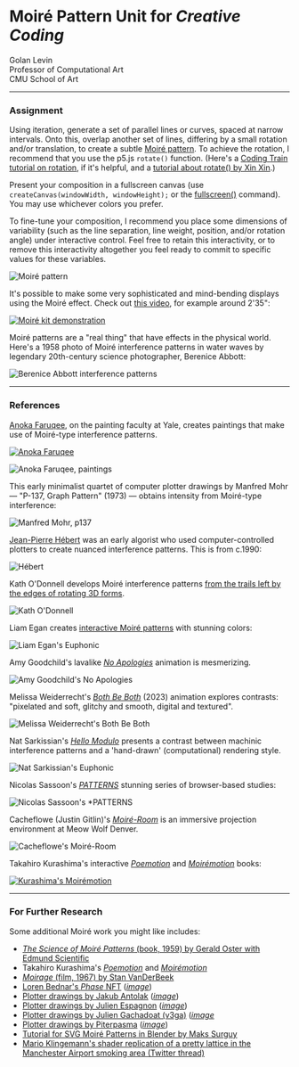 # Moiré Pattern Unit for *Creative Coding*

Golan Levin<br>
Professor of Computational Art<br>
CMU School of Art

---

### Assignment

Using iteration, generate a set of parallel lines or curves, spaced at narrow intervals. Onto this, overlap another set of lines, differing by a small rotation and/or translation, to create a subtle [Moiré pattern](https://en.wikipedia.org/wiki/Moir%C3%A9_pattern). To achieve the rotation, I recommend that you use the p5.js `rotate()` function. (Here's a [Coding Train tutorial on rotation](https://www.youtube.com/watch?v=o9sgjuh-CBM), if it's helpful, and a [tutorial about rotate() by Xin Xin](https://www.youtube.com/watch?v=maTfm84mLbo).)

Present your composition in a fullscreen canvas (use `createCanvas(windowWidth, windowHeight);` or the [fullscreen()](https://p5js.org/reference/#/p5/fullscreen) command). You may use whichever colors you prefer. 

To fine-tune your composition, I recommend you place some dimensions of variability (such as the line separation, line weight, position, and/or rotation angle) under interactive control. Feel free to retain this interactivity, or to remove this interactivity altogether you feel ready to commit to specific values for these variables.

![Moiré pattern](https://raw.githubusercontent.com/golanlevin/60-212/main/openprocessing_images/moire.gif)

It's possible to make some very sophisticated and mind-bending displays using the Moiré effect. Check out [this video](https://www.youtube.com/watch?v=4nn1MqCMa1M), for example around 2'35":

[![Moiré kit demonstration](openprocessing_images/moire-kit-demo.jpg)](https://www.youtube.com/watch?v=4nn1MqCMa1M)

Moiré patterns are a "real thing" that have effects in the physical world. Here's a 1958 photo of Moiré interference patterns in water waves by legendary 20th-century science photographer, Berenice Abbott:

![Berenice Abbott interference patterns](openprocessing_images/berenice_abbott_interference.jpg)


---

### References

[Anoka Faruqee](https://www.artsy.net/artist/anoka-faruqee), on the painting faculty at Yale, creates paintings that make use of Moiré-type interference patterns. 

[![Anoka Faruqee](openprocessing_images/anoka_faruqee_video.jpg)](https://www.youtube.com/watch?v=hYn3Ou8L3o0)

![Anoka Faruqee, paintings](openprocessing_images/anoka_faruqee_paintings.jpg)

This early minimalist quartet of computer plotter drawings by Manfred Mohr — "P-137, Graph Pattern" (1973) — obtains intensity from Moiré-type interference:

![Manfred Mohr, *p137*](openprocessing_images/p137_mohr_1973.png)

[Jean-Pierre Hébert](https://www.artsy.net/artist/jean-pierre-hebert) was an early algorist who used computer-controlled plotters to create nuanced interference patterns. This is from c.1990:

![Hébert](openprocessing_images/jeanpierre_hebert.jpg)

Kath O'Donnell develops Moiré interference patterns [from the trails left by the edges of rotating 3D forms](https://www.fxhash.xyz/generative/20956). 

![Kath O'Donnell](openprocessing_images/kath_odonnell_moire.png)

Liam Egan creates [interactive Moiré patterns](https://www.fxhash.xyz/generative/slug/euphonic) with stunning colors:

![Liam Egan's *Euphonic*](openprocessing_images/liam_egan_moire.gif)

Amy Goodchild's lavalike [*No Apologies*](https://foundation.app/@amygoodchild/foundation/80549) animation is mesmerizing.

![Amy Goodchild's *No Apologies*](openprocessing_images/amy_goodchild_no_apologies_moire.gif) 

Melissa Weiderrecht's [*Both Be Both*](https://superrare.com/artwork-v2/both-be-both-41921) (2023) animation explores contrasts: "pixelated and soft, glitchy and smooth, digital and textured".

![Melissa Weiderrecht's *Both Be Both*](openprocessing_images/melissa_weiderrecht_both_be_both_moire.jpg) 

Nat Sarkissian's [*Hello Modulo*](https://verse.works/collections/hello-modulo-by-nat-sarkissian) presents a contrast between machinic interference patterns and a 'hand-drawn' (computational) rendering style.

![Nat Sarkissian's *Euphonic*](openprocessing_images/nat_sarkissian_moire.jpg)

Nicolas Sassoon's [*PATTERNS*](http://www.nicolassassoon.com/PATTERNS.html) stunning series of browser-based studies:

![Nicolas Sassoon's *PATTERNS](openprocessing_images/nicolas_sassoon_moire.jpg)

Cacheflowe (Justin Gitlin)'s [*Moiré-Room*](https://cacheflowe.com/art/physical/moire-room) is an immersive projection environment at Meow Wolf Denver. 

![Cacheflowe's *Moiré-Room*](openprocessing_images/cacheflow_moire_room.jpg)

Takahiro Kurashima's interactive [*Poemotion*](https://www.lars-mueller-publishers.com/poemotion-1) and [*Moirémotion*](https://www.youtube.com/watch?v=zG5omMyxmNI) books:

[![Kurashima's *Moirémotion*](openprocessing_images/kurashima_book.jpg)](https://www.youtube.com/watch?v=zG5omMyxmNI)


---

### For Further Research

Some additional Moiré work you might like includes: 

* [*The Science of Moiré Patterns* (book, 1959) by Gerald Oster with Edmund Scientific](http://www.herocomm.com/Details/MoireStory.htm)
* Takahiro Kurashima's [*Poemotion*](https://www.lars-mueller-publishers.com/poemotion-1) and [*Moirémotion*](https://www.youtube.com/watch?v=zG5omMyxmNI)
* [*Moirage* (film, 1967) by Stan VanDerBeek](https://www.stanvanderbeekarchive.com/artists/tFzRGnN/stan-vanderbeek/eMfT1t4/stan-vanderbeek-moirage-1967/)
* [Loren Bednar's *Phase* NFT](https://opensea.io/collection/phase-by-loren-bednar) ([*image*](openprocessing_images/bednar_phase_moire.jpg))
* [Plotter drawings by Jakub Antolak](https://twitter.com/jakub_antolak/status/1680915719339352064) ([*image*](openprocessing_images/jakub_antolak_moire.jpg))
* [Plotter drawings by Julien Espagnon](https://twitter.com/Julien_Espagnon/status/1697540035451461656) ([*image*](openprocessing_images/julien_espagnon_moire_plot.jpg))
* [Plotter drawings by Julien Gachadoat (v3ga)](https://twitter.com/v3ga/status/1699054503431946727) ([*image*](openprocessing_images/julien_gachadoat_v3ga_moire.jpg)
* [Plotter drawings by Piterpasma](https://twitter.com/piterpasma/status/1697568448727875941) ([*image*](openprocessing_images/piterpasma_moire_plot.jpg))
* [Tutorial for SVG Moiré Patterns in Blender by Maks Surguy](https://www.patreon.com/posts/exploring-moire-61867805)
* [Mario Klingemann's shader replication of a pretty lattice in the Manchester Airport smoking area (Twitter thread)](https://twitter.com/quasimondo/status/1132276597405495298)
